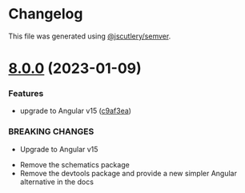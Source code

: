 # Changelog

This file was generated using [@jscutlery/semver](https://github.com/jscutlery/semver).

# [8.0.0](https://github.com/salesforce/akita/compare/ng-entity-service-7.0.0...ng-entity-service-8.0.0) (2023-01-09)


### Features

* upgrade to Angular v15 ([c9af3ea](https://github.com/salesforce/akita/commit/c9af3eae3a1cec9fba48760736124d26fc14486b))


### BREAKING CHANGES

* Upgrade to Angular v15

- Remove the schematics package
- Remove the devtools package and provide a new simpler Angular alternative in the docs
